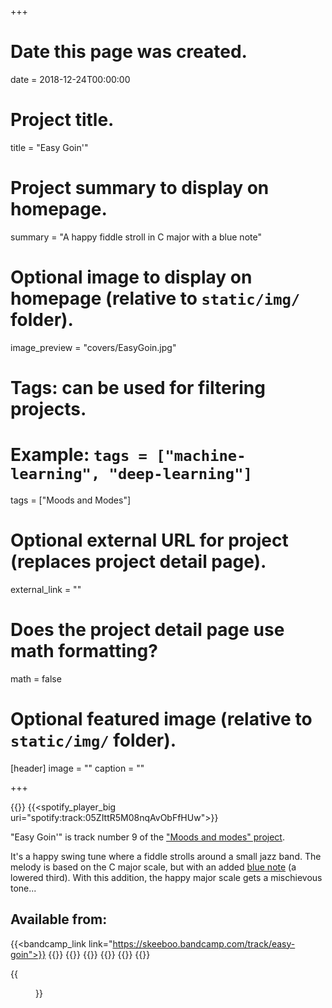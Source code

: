 +++
# Date this page was created.
date = 2018-12-24T00:00:00

# Project title.
title = "Easy Goin'"

# Project summary to display on homepage.
summary = "A happy fiddle stroll in C major with a blue note"

# Optional image to display on homepage (relative to `static/img/` folder).
image_preview = "covers/EasyGoin.jpg"

# Tags: can be used for filtering projects.
# Example: `tags = ["machine-learning", "deep-learning"]`
tags = ["Moods and Modes"]

# Optional external URL for project (replaces project detail page).
external_link = ""

# Does the project detail page use math formatting?
math = false

# Optional featured image (relative to `static/img/` folder).
[header]
image = ""
caption = ""

+++

{{<bandcamp title="Easy Goin'" track="3013165940" link="https://skeeboo.bandcamp.com/track/easy-goin">}}
{{<spotify_player_big uri="spotify:track:05ZIttR5M08nqAvObFfHUw">}}

"Easy Goin'" is track number 9 of the ["Moods and modes" project](/post/moods_and_modes). 

It's a happy swing tune where a fiddle strolls around a small jazz band.
The melody is based on the C major scale, but with an added [blue note](https://en.wikipedia.org/wiki/Blue_note) (a lowered third). With this addition, the happy major scale gets a mischievous tone...

## Available from:

{{<bandcamp_link link="https://skeeboo.bandcamp.com/track/easy-goin">}}
{{<itunes link="https://itunes.apple.com/us/album/easy-goin-single/1447816440">}}
{{<amazon link="http://www.amazon.com/gp/product/B07MNGRD61">}}
{{<spotify link="https://open.spotify.com/track/05ZIttR5M08nqAvObFfHUw">}}
{{<youtube link="https://music.youtube.com/watch?v=lZ3RZKkMc48&feature=share">}}
{{<deezer link="https://www.deezer.com/album/82788262">}}
{{<napster link="https://napster.com/artist/art.324634091/album/alb.343466136/track/tra.343466137">}}



{{<figure src="/img/covers/EasyGoin.jpg" width="320" link="https://distrokid.com/hyperfollow/skeeboo/f0SW" target="_blank">}}



